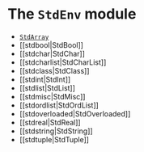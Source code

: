 # The `StdEnv` module

- [`StdArray`](stdarray.md)
- [[stdbool|StdBool]]
- [[stdchar|StdChar]]
- [[stdcharlist|StdCharList]]       
- [[stdclass|StdClass]]
- [[stdint|StdInt]]             
- [[stdlist|StdList]]            
- [[stdmisc|StdMisc]]           
- [[stdordlist|StdOrdList]]        
- [[stdoverloaded|StdOverloaded]]    
- [[stdreal|StdReal]]
- [[stdstring|StdString]]
- [[stdtuple|StdTuple]]           